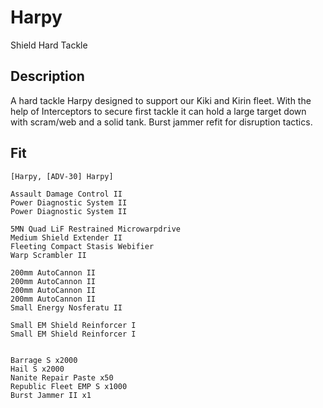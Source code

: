 # Harpy

Shield Hard Tackle

## Description

A hard tackle Harpy designed to support our Kiki and Kirin fleet. With the help of Interceptors to secure first tackle it can hold a large target down with scram/web and a solid tank. Burst jammer refit for disruption tactics.

## Fit
```
[Harpy, [ADV-30] Harpy]

Assault Damage Control II
Power Diagnostic System II
Power Diagnostic System II

5MN Quad LiF Restrained Microwarpdrive
Medium Shield Extender II
Fleeting Compact Stasis Webifier
Warp Scrambler II

200mm AutoCannon II
200mm AutoCannon II
200mm AutoCannon II
200mm AutoCannon II
Small Energy Nosferatu II

Small EM Shield Reinforcer I
Small EM Shield Reinforcer I


Barrage S x2000
Hail S x2000
Nanite Repair Paste x50
Republic Fleet EMP S x1000
Burst Jammer II x1
```

